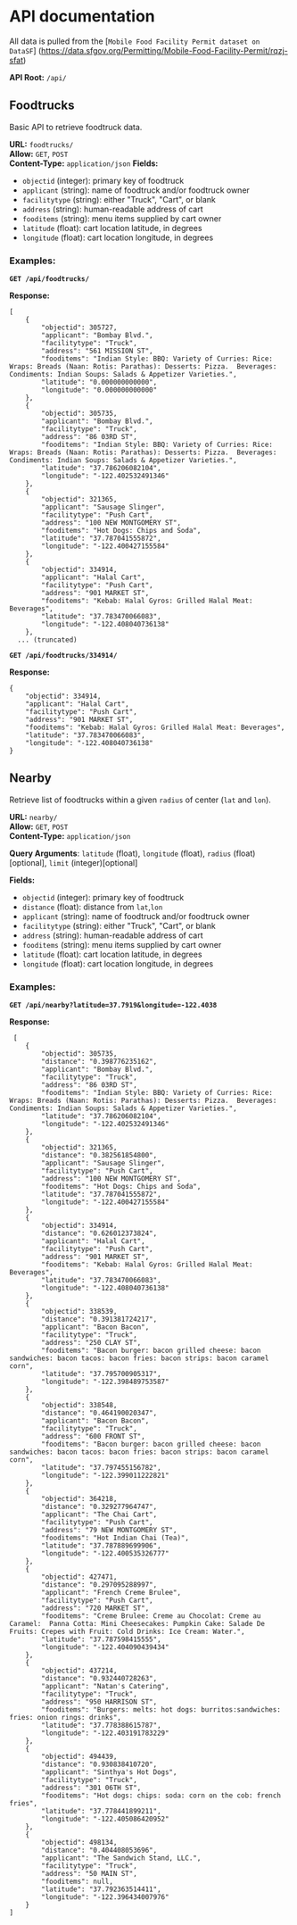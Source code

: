 # API documentation
All data is pulled from the [`Mobile Food Facility Permit dataset on DataSF`] (https://data.sfgov.org/Permitting/Mobile-Food-Facility-Permit/rqzj-sfat)


**API Root:** `/api/` 

## Foodtrucks

Basic API to retrieve foodtruck data.

**URL:** `foodtrucks/`  
**Allow:** `GET`, `POST`  
**Content-Type:** `application/json`
**Fields:**  
- `objectid` (integer): primary key of foodtruck
- `applicant` (string): name of foodtruck and/or foodtruck owner
- `facilitytype` (string): either "Truck", "Cart", or blank
- `address` (string): human-readable address of cart
- `fooditems` (string): menu items supplied by cart owner
- `latitude` (float): cart location latitude, in degrees
- `longitude` (float): cart location longitude, in degrees

### Examples:

**`GET /api/foodtrucks/`**   

**Response:**  
```
[
    {
        "objectid": 305727,
        "applicant": "Bombay Blvd.",
        "facilitytype": "Truck",
        "address": "561 MISSION ST",
        "fooditems": "Indian Style: BBQ: Variety of Curries: Rice: Wraps: Breads (Naan: Rotis: Parathas): Desserts: Pizza.  Beverages: Condiments: Indian Soups: Salads & Appetizer Varieties.",
        "latitude": "0.000000000000",
        "longitude": "0.000000000000"
    },
    {
        "objectid": 305735,
        "applicant": "Bombay Blvd.",
        "facilitytype": "Truck",
        "address": "86 03RD ST",
        "fooditems": "Indian Style: BBQ: Variety of Curries: Rice: Wraps: Breads (Naan: Rotis: Parathas): Desserts: Pizza.  Beverages: Condiments: Indian Soups: Salads & Appetizer Varieties.",
        "latitude": "37.786206082104",
        "longitude": "-122.402532491346"
    },
    {
        "objectid": 321365,
        "applicant": "Sausage Slinger",
        "facilitytype": "Push Cart",
        "address": "100 NEW MONTGOMERY ST",
        "fooditems": "Hot Dogs: Chips and Soda",
        "latitude": "37.787041555872",
        "longitude": "-122.400427155584"
    },
    {
        "objectid": 334914,
        "applicant": "Halal Cart",
        "facilitytype": "Push Cart",
        "address": "901 MARKET ST",
        "fooditems": "Kebab: Halal Gyros: Grilled Halal Meat: Beverages",
        "latitude": "37.783470066083",
        "longitude": "-122.408040736138"
    },
  ... (truncated)
```
**`GET /api/foodtrucks/334914/`**  

**Response:**
```
{
    "objectid": 334914,
    "applicant": "Halal Cart",
    "facilitytype": "Push Cart",
    "address": "901 MARKET ST",
    "fooditems": "Kebab: Halal Gyros: Grilled Halal Meat: Beverages",
    "latitude": "37.783470066083",
    "longitude": "-122.408040736138"
}
```

## Nearby

Retrieve list of foodtrucks within a given `radius` of center (`lat` and `lon`).

**URL:** `nearby/`  
**Allow:** `GET`, `POST`  
**Content-Type:** `application/json`

**Query Arguments**: `latitude` (float), `longitude` (float), `radius` (float)[optional], `limit` (integer)[optional]

**Fields:**  
- `objectid` (integer): primary key of foodtruck
- `distance` (float): distance from `lat`,`lon`
- `applicant` (string): name of foodtruck and/or foodtruck owner
- `facilitytype` (string): either "Truck", "Cart", or blank
- `address` (string): human-readable address of cart
- `fooditems` (string): menu items supplied by cart owner
- `latitude` (float): cart location latitude, in degrees
- `longitude` (float): cart location longitude, in degrees

### Examples:

**`GET /api/nearby?latitude=37.7919&longitude=-122.4038`**  

**Response:**  
```
 [
    {
        "objectid": 305735,
        "distance": "0.398776235162",
        "applicant": "Bombay Blvd.",
        "facilitytype": "Truck",
        "address": "86 03RD ST",
        "fooditems": "Indian Style: BBQ: Variety of Curries: Rice: Wraps: Breads (Naan: Rotis: Parathas): Desserts: Pizza.  Beverages: Condiments: Indian Soups: Salads & Appetizer Varieties.",
        "latitude": "37.786206082104",
        "longitude": "-122.402532491346"
    },
    {
        "objectid": 321365,
        "distance": "0.382561854800",
        "applicant": "Sausage Slinger",
        "facilitytype": "Push Cart",
        "address": "100 NEW MONTGOMERY ST",
        "fooditems": "Hot Dogs: Chips and Soda",
        "latitude": "37.787041555872",
        "longitude": "-122.400427155584"
    },
    {
        "objectid": 334914,
        "distance": "0.626012373824",
        "applicant": "Halal Cart",
        "facilitytype": "Push Cart",
        "address": "901 MARKET ST",
        "fooditems": "Kebab: Halal Gyros: Grilled Halal Meat: Beverages",
        "latitude": "37.783470066083",
        "longitude": "-122.408040736138"
    },
    {
        "objectid": 338539,
        "distance": "0.391381724217",
        "applicant": "Bacon Bacon",
        "facilitytype": "Truck",
        "address": "250 CLAY ST",
        "fooditems": "Bacon burger: bacon grilled cheese: bacon sandwiches: bacon tacos: bacon fries: bacon strips: bacon caramel corn",
        "latitude": "37.795700905317",
        "longitude": "-122.398489753587"
    },
    {
        "objectid": 338548,
        "distance": "0.464190020347",
        "applicant": "Bacon Bacon",
        "facilitytype": "Truck",
        "address": "600 FRONT ST",
        "fooditems": "Bacon burger: bacon grilled cheese: bacon sandwiches: bacon tacos: bacon fries: bacon strips: bacon caramel corn",
        "latitude": "37.797455156782",
        "longitude": "-122.399011222821"
    },
    {
        "objectid": 364218,
        "distance": "0.329277964747",
        "applicant": "The Chai Cart",
        "facilitytype": "Push Cart",
        "address": "79 NEW MONTGOMERY ST",
        "fooditems": "Hot Indian Chai (Tea)",
        "latitude": "37.787889699906",
        "longitude": "-122.400535326777"
    },
    {
        "objectid": 427471,
        "distance": "0.297095288997",
        "applicant": "French Creme Brulee",
        "facilitytype": "Push Cart",
        "address": "720 MARKET ST",
        "fooditems": "Creme Brulee: Creme au Chocolat: Creme au Caramel:  Panna Cotta: Mini Cheesecakes: Pumpkin Cake: Salade De Fruits: Crepes with Fruit: Cold Drinks: Ice Cream: Water.",
        "latitude": "37.787598415555",
        "longitude": "-122.404090439434"
    },
    {
        "objectid": 437214,
        "distance": "0.932440728263",
        "applicant": "Natan's Catering",
        "facilitytype": "Truck",
        "address": "950 HARRISON ST",
        "fooditems": "Burgers: melts: hot dogs: burritos:sandwiches: fries: onion rings: drinks",
        "latitude": "37.778388615787",
        "longitude": "-122.403191783229"
    },
    {
        "objectid": 494439,
        "distance": "0.930838410720",
        "applicant": "Sinthya's Hot Dogs",
        "facilitytype": "Truck",
        "address": "301 06TH ST",
        "fooditems": "Hot dogs: chips: soda: corn on the cob: french fries",
        "latitude": "37.778441899211",
        "longitude": "-122.405086420952"
    },
    {
        "objectid": 498134,
        "distance": "0.404408053696",
        "applicant": "The Sandwich Stand, LLC.",
        "facilitytype": "Truck",
        "address": "50 MAIN ST",
        "fooditems": null,
        "latitude": "37.792363514411",
        "longitude": "-122.396434007976"
    }
]
```
